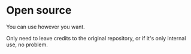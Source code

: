 # Open source

You can use however you want.

Only need to leave credits to the original repository, or if it's only internal use, no problem.